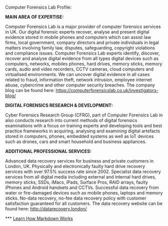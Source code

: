 Computer Forensics Lab Profile: 

<strong>MAIN AREA OF EXPERTISE:</strong>

Computer Forensics Lab is a major provider of computer forensics services in UK. Our digital forensic experts recover, analyse and present digital evidence stored in mobile phones and computers which can assist law firms, local government, company directors and private individuals in legal matters involving family law, disputes, safeguarding, copyright violations and compliance issues. Computer Forensics Lab experts identify, discover, recover and analyse digital evidence from all types digital devices such as computers, networks, mobiles phones, hard drives, memory sticks, memory cards, audio and video recorders, CCTV cameras, cloud computers and virtualised environments.  We can uncover digital evidence in all cases related to fraud, information theft, network intrusion, employee internet abuse, cybercrime and other computer security breaches.
The company blog can be found here: https://computerforensicslab.co.uk/investigators-blog/ 

<strong>DIGITAL FORENSICS RESEARCH & DEVELOPMENT:</strong>

Cyber Forensics Research Group (CFRG), part of Computer Forensics Lab in also conducts research into current methods of digital forensics examinations with a focus on training experts and developing tools and best practice frameworks in acquiring, analysing and examining digital artefacts stored in computers, phones, embedded systems as well as IoT devices such as drones, cars and smart household and business appliances.

<strong>ADDITIONAL PROFESSIONAL SERVICES:</strong>

Advanced data recovery services for business and private customers in London, UK. Physically and electronically faulty hard drive recovery services with over 97.5% success rate since 2002. Specialist data recovery services from all digital media including external and internal hard drives, memory sticks, SSDs, iMacs, iPads, Surface Pros, RAID arrays, faulty iPhones and Android handsets and CCTVs. Successful data recovery from water or fire-damaged devices such as mobile phones, laptops and memory sticks. No-data recovery, no-fee data recovery policy with customer satisfaction guaranteed for all customers. The data recovery website can be found here: http://datarecovery.london/

*** [Learn How Markdown Works](https://docs.github.com/github/writing-on-github/getting-started-with-writing-and-formatting-on-github/basic-writing-and-formatting-syntax)
